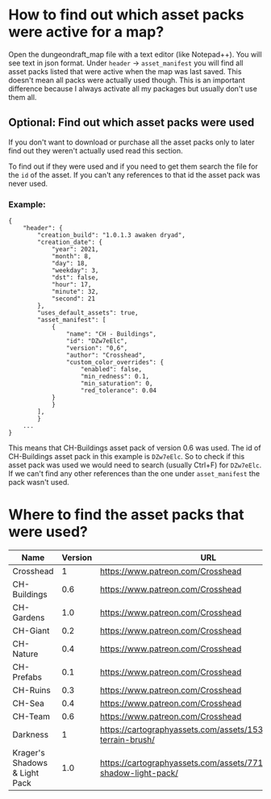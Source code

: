 # How to find out which asset packs were active for a map?

Open the dungeondraft_map file with a text editor (like Notepad++). You will see text in json format.
Under `header` -> `asset_manifest` you will find all asset packs listed that were active when the map was last saved. This doesn't mean all packs were actually used though. This is an important difference because I always activate all my packages but usually don't use them all.

## Optional: Find out which asset packs were used

If you don't want to download or purchase all the asset packs only to later find out they weren't actually used read this section.

To find out if they were used and if you need to get them search the file for the `id` of the asset. If you can't any references to that id the asset pack was never used.

### Example: 


    {
        "header": {
            "creation_build": "1.0.1.3 awaken dryad",
            "creation_date": {
                "year": 2021,
                "month": 8,
                "day": 18,
                "weekday": 3,
                "dst": false,
                "hour": 17,
                "minute": 32,
                "second": 21
            },
            "uses_default_assets": true,
            "asset_manifest": [
                {
                    "name": "CH - Buildings",
                    "id": "DZw7eElc",
                    "version": "0,6",
                    "author": "Crosshead",
                    "custom_color_overrides": {
                        "enabled": false,
                        "min_redness": 0.1,
                        "min_saturation": 0,
                        "red_tolerance": 0.04
                }
                }
            ],
            }
        ...
    }


This means that CH-Buildings asset pack of version 0.6 was used.
The id of CH-Buildings asset pack in this example is `DZw7eElc`. So to check if this asset pack was used we would need to search (usually Ctrl+F) for `DZw7eElc`. If we can't find any other references than the one under `asset_manifest` the pack wasn't used.

# Where to find the asset packs that were used?


|Name                             |Version        |URL                                                                   |
|---------------------------------|---------------|----------------------------------------------------------------------|
|Crosshead                        |1              |https://www.patreon.com/Crosshead                                     |
|CH-Buildings                     |0.6            |https://www.patreon.com/Crosshead                                     |
|CH-Gardens                       |1.0            |https://www.patreon.com/Crosshead                                     |
|CH-Giant                         |0.2            |https://www.patreon.com/Crosshead                                     |
|CH-Nature                        |0.4            |https://www.patreon.com/Crosshead                                     |
|CH-Prefabs                       |0.1            |https://www.patreon.com/Crosshead                                     |
|CH-Ruins                         |0.3            |https://www.patreon.com/Crosshead                                     |
|CH-Sea                           |0.4            |https://www.patreon.com/Crosshead                                     |
|CH-Team                          |0.6            |https://www.patreon.com/Crosshead                                     |
|Darkness                         |1              |https://cartographyassets.com/assets/15323/darkness-terrain-brush/    |
|Krager's Shadows & Light Pack    |1.0            |https://cartographyassets.com/assets/7713/kragers-shadow-light-pack/  |